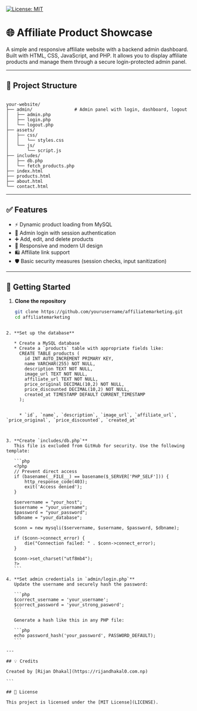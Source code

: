 [![License: MIT](https://img.shields.io/badge/License-MIT-yellow.svg)](LICENSE)

# 🌐 Affiliate Product Showcase

A simple and responsive affiliate website with a backend admin dashboard. Built with HTML, CSS, JavaScript, and PHP. It allows you to display affiliate products and manage them through a secure login-protected admin panel.

---

## 📁 Project Structure

```

your-website/
├── admin/                # Admin panel with login, dashboard, logout
│   ├── admin.php
│   ├── login.php
│   └── logout.php
├── assets/
│   ├── css/
│   │   └── styles.css
│   └── js/
│       └── script.js
├── includes/
│   ├── db.php           
│   └── fetch_products.php
├── index.html
├── products.html
├── about.html
└── contact.html

````

---

## ✅ Features

- ⚡ Dynamic product loading from MySQL
- 🔐 Admin login with session authentication
- ➕ Add, edit, and delete products
- 💅 Responsive and modern UI design
- 🛍 Affiliate link support
- 🛡 Basic security measures (session checks, input sanitization)

---

## 🚀 Getting Started

1. **Clone the repository**
   ```bash
   git clone https://github.com/yourusername/affiliatemarketing.git
   cd affiliatemarketing
````

2. **Set up the database**

   * Create a MySQL database
   * Create a `products` table with appropriate fields like:
     CREATE TABLE products (
       id INT AUTO_INCREMENT PRIMARY KEY,
       name VARCHAR(255) NOT NULL,
       description TEXT NOT NULL,
       image_url TEXT NOT NULL,
       affiliate_url TEXT NOT NULL,
       price_original DECIMAL(10,2) NOT NULL,
       price_discounted DECIMAL(10,2) NOT NULL,
       created_at TIMESTAMP DEFAULT CURRENT_TIMESTAMP
     );


     * `id`, `name`, `description`, `image_url`, `affiliate_url`, `price_original`, `price_discounted`, `created_at`



3. **Create `includes/db.php`**
   This file is excluded from GitHub for security. Use the following template:

   ```php
   <?php
   // Prevent direct access
   if (basename(__FILE__) == basename($_SERVER['PHP_SELF'])) {
       http_response_code(403);
       exit('Access denied');
   }

   $servername = "your_host";
   $username = "your_username";
   $password = "your_password";
   $dbname = "your_database";

   $conn = new mysqli($servername, $username, $password, $dbname);

   if ($conn->connect_error) {
       die("Connection failed: " . $conn->connect_error);
   }

   $conn->set_charset("utf8mb4");
   ?>
   ```

4. **Set admin credentials in `admin/login.php`**
   Update the username and securely hash the password:

   ```php
   $correct_username = 'your_username';  
   $correct_password = 'your_strong_pasword'; 
   ```

   Generate a hash like this in any PHP file:

   ```php
   echo password_hash('your_password', PASSWORD_DEFAULT);
   ```

---

## 💡 Credits

Created by [Rijan Dhakal](https://rijandhakal0.com.np)

```

## 📄 License

This project is licensed under the [MIT License](LICENSE).
